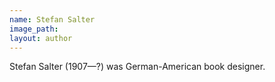```yaml
---
name: Stefan Salter
image_path:
layout: author
---
```

Stefan Salter (1907—?) was German-American book designer.
